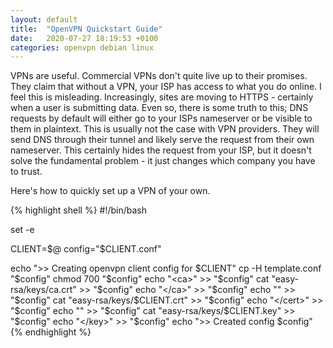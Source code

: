 ```yaml
---
layout: default
title:  "OpenVPN Quickstart Guide"
date:   2020-07-27 18:19:53 +0100
categories: openvpn debian linux
---
```

VPNs are useful. Commercial VPNs don't quite live up to their promises. They claim that without a VPN, your ISP has access to what you do online. I feel this is misleading. Increasingly, sites are moving to HTTPS - certainly when a user is submitting data. Even so, there is some truth to this; DNS requests by default will either go to your ISPs nameserver or be visible to them in plaintext. This is usually not the case with VPN providers. They will send DNS through their tunnel and likely serve the request from their own nameserver. This certainly hides the request from your ISP, but it doesn't solve the fundamental problem - it just changes which company you have to trust.

Here's how to quickly set up a VPN of your own.

{% highlight shell %}
#!/bin/bash

set -e

CLIENT=$@
config="$CLIENT.conf"

echo ">> Creating openvpn client config for $CLIENT"
cp -H template.conf "$config"
chmod 700 "$config"
echo "<ca>" >> "$config"
cat "easy-rsa/keys/ca.crt" >> "$config"
echo "</ca>" >> "$config"
echo "<cert>" >> "$config"
cat "easy-rsa/keys/$CLIENT.crt" >> "$config"
echo "</cert>" >> "$config"
echo "<key>" >> "$config"
cat "easy-rsa/keys/$CLIENT.key" >> "$config"
echo "</key>" >> "$config"
echo ">> Created config $config"
{% endhighlight %}
